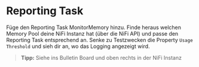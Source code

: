 # Reporting Task

Füge den Reporting Task MonitorMemory hinzu.
Finde heraus welchen Memory Pool deine NiFi Instanz hat (über die NiFi API) und passe den Reporting Task entsprechend an. Senke zu Testzwecken die Property `Usage Threshold` und sieh dir an, wo das Logging angezeigt wird.

> **Tipp:** Siehe ins Bulletin Board und oben rechts in der NiFi Instanz
